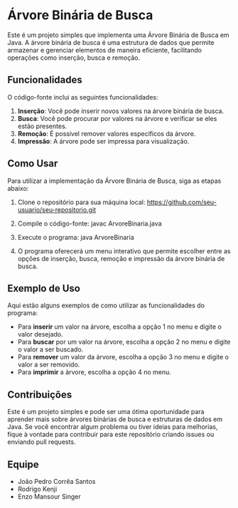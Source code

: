 # Árvore Binária de Busca

Este é um projeto simples que implementa uma Árvore Binária de Busca em Java. A árvore binária de busca é uma estrutura de dados que permite armazenar e gerenciar elementos de maneira eficiente, facilitando operações como inserção, busca e remoção.

## Funcionalidades

O código-fonte inclui as seguintes funcionalidades:

1. **Inserção**: Você pode inserir novos valores na árvore binária de busca.
2. **Busca**: Você pode procurar por valores na árvore e verificar se eles estão presentes.
3. **Remoção**: É possível remover valores específicos da árvore.
4. **Impressão**: A árvore pode ser impressa para visualização.

## Como Usar

Para utilizar a implementação da Árvore Binária de Busca, siga as etapas abaixo:

1. Clone o repositório para sua máquina local: https://github.com/seu-usuario/seu-repositorio.git

2. Compile o código-fonte: javac ArvoreBinaria.java

3. Execute o programa: java ArvoreBinaria


4. O programa oferecerá um menu interativo que permite escolher entre as opções de inserção, busca, remoção e impressão da árvore binária de busca.

## Exemplo de Uso

Aqui estão alguns exemplos de como utilizar as funcionalidades do programa:

- Para **inserir** um valor na árvore, escolha a opção 1 no menu e digite o valor desejado.
- Para **buscar** por um valor na árvore, escolha a opção 2 no menu e digite o valor a ser buscado.
- Para **remover** um valor da árvore, escolha a opção 3 no menu e digite o valor a ser removido.
- Para **imprimir** a árvore, escolha a opção 4 no menu.

## Contribuições

Este é um projeto simples e pode ser uma ótima oportunidade para aprender mais sobre árvores binárias de busca e estruturas de dados em Java. Se você encontrar algum problema ou tiver ideias para melhorias, fique à vontade para contribuir para este repositório criando issues ou enviando pull requests.

## Equipe
- João Pedro Corrêa Santos
- Rodrigo Kenji
- Enzo Mansour Singer

